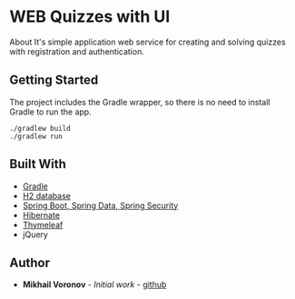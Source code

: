 # WEB Quizzes with UI
 
About
It's simple application web service for creating and solving quizzes with registration and authentication. 

 ## Getting Started
 The project includes the Gradle wrapper, so there is no need to install Gradle to run the app.
```
./gradlew build
./gradlew run
```

 ## Built With
 
 * [Gradle](https://https://gradle.org/)
 * [H2 database](https://www.h2database.com/html/main.html)
 * [Spring Boot, Spring Data, Spring Security](https://spring.io/)
 * [Hibernate](https://hibernate.org/)
 * [Thymeleaf](https://www.thymeleaf.org/) 
 * jQuery    

 ## Author
 
 * **Mikhail Voronov** - *Initial work* - [github](https://github.com/sMkjke)
